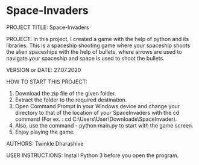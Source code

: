 # Space-Invaders

PROJECT TITLE: Space-Invaders

PROJECT: In this project, I created a game with the help of python and its libraries. 
This is a spaceship shooting game where your spaceship shoots the alien spaceships with the help of bullets, where arrows are used to navigate your spaceship and space is used to shoot the bullets.

VERSION or DATE: 27.07.2020

HOW TO START THIS PROJECT:

1. Download the zip file of the given folder.
2. Extract the folder to the required destination.
3. Open Command Prompt in your Windows device and change your directory to that of the location of your SpaceInvaders with the cd command 
(For ex. : cd C:\Users\User\Downloads\SpaceInvader).
4. Also, use the command - python main.py to start with the game screen.
5. Enjoy playing the game. 

AUTHORS: Twinkle Dharashive

USER INSTRUCTIONS: Install Python 3 before you open the program. 
